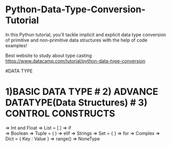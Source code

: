 # Python-Data-Type-Conversion-Tutorial
In this Python tutorial, you'll tackle implicit and explicit data type conversion of primitive and non-primitive data structures with the help of code examples!


Best website to study about type casting
https://www.datacamp.com/tutorial/python-data-type-conversion


#DATA TYPE 

# 1)BASIC DATA TYPE                               # 2) ADVANCE DATATYPE(Data Structures)                     # 3) CONTROL CONSTRUCTS
=> Int and Float                                    => List = [ ]                                             => if  
=> Boolean                                          => Tuple = ( )                                            => elif 
=> Strings                                          => Set = { }                                              => for 
=> Complex                                          => Dict = { Key : Value }                                 => range() 
=> NoneType













